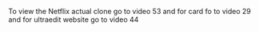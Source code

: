 To view the Netflix actual clone go to video 53 and for card fo to video 29 and for ultraedit website go to video 44
